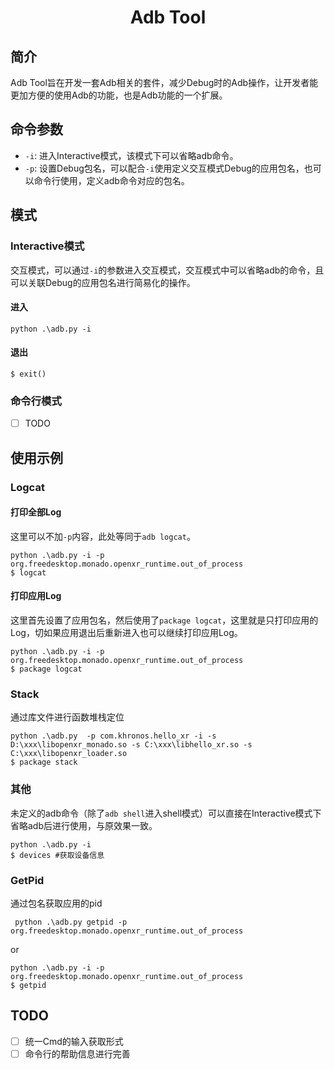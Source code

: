 <center>
    <h1>
        Adb Tool
    </h1>
</center>

## 简介

Adb Tool旨在开发一套Adb相关的套件，减少Debug时的Adb操作，让开发者能更加方便的使用Adb的功能，也是Adb功能的一个扩展。

## 命令参数

* `-i`: 进入Interactive模式，该模式下可以省略adb命令。
* `-p`: 设置Debug包名，可以配合`-i`使用定义交互模式Debug的应用包名，也可以命令行使用，定义adb命令对应的包名。

## 模式

### Interactive模式

交互模式，可以通过`-i`的参数进入交互模式，交互模式中可以省略adb的命令，且可以关联Debug的应用包名进行简易化的操作。

#### 进入

```shell
python .\adb.py -i
```

#### 退出

```shell
$ exit()
```

### 命令行模式

* [ ] TODO

## 使用示例

### Logcat

#### 打印全部Log

这里可以不加`-p`内容，此处等同于`adb logcat`。

```shell
python .\adb.py -i -p org.freedesktop.monado.openxr_runtime.out_of_process
$ logcat
```

#### 打印应用Log

这里首先设置了应用包名，然后使用了`package logcat`，这里就是只打印应用的Log，切如果应用退出后重新进入也可以继续打印应用Log。

```shell
python .\adb.py -i -p org.freedesktop.monado.openxr_runtime.out_of_process
$ package logcat
```

### Stack

通过库文件进行函数堆栈定位

```shell
python .\adb.py  -p com.khronos.hello_xr -i -s D:\xxx\libopenxr_monado.so -s C:\xxx\libhello_xr.so -s C:\xxx\libopenxr_loader.so
$ package stack
```

### 其他

未定义的adb命令（除了`adb shell`进入shell模式）可以直接在Interactive模式下省略adb后进行使用，与原效果一致。

```shell
python .\adb.py -i
$ devices #获取设备信息
```

### GetPid

通过包名获取应用的pid

```shell
 python .\adb.py getpid -p org.freedesktop.monado.openxr_runtime.out_of_process
```

or

```shell
python .\adb.py -i -p org.freedesktop.monado.openxr_runtime.out_of_process
$ getpid
```

## TODO

* [ ] 统一Cmd的输入获取形式
* [ ] 命令行的帮助信息进行完善 